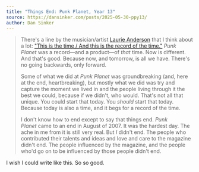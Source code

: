 ```yaml
---
title: "Things End: Punk Planet, Year 13"
source: https://dansinker.com/posts/2025-05-30-ppy13/
author: Dan Sinker
---
```

> There's a line by the musician/artist [Laurie Anderson](https://dansinker.com/posts/tapeloop/) that I think about a lot: ["This is the time / And this is the record of the time."](https://www.youtube.com/watch?v=CL2a8fos5NI) _Punk Planet_ was a record—and a product—of _that_ time. Now is different. And that's good. Because now, and tomorrow, is all we have. There's no going backwards, only forward.
> 
> Some of what we did at _Punk Planet_ was groundbreaking (and, here at the end, heartbreaking), but mostly what we did was try and capture the moment we lived in and the people living through it the best we could, because if we didn't, who would. That's not all that unique. You could start that today. You _should_ start that today. Because today is also a time, and it begs for a record of the time.
> 
> I don't know how to end except to say that things end. _Punk Planet_ came to an end in August of 2007. It was the hardest day. The ache in me from it is still very real. But _I_ didn't end. The people who contributed their talents and ideas and love and care to the magazine didn't end. The people influenced by the magazine, and the people who'd go on to be influenced by those people didn't end.

I wish I could write like this. So so good.